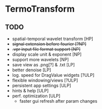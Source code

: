 # TermoTransform

## TODO

- spatial-temporal wavelet transform [HP]
- ~~signal extension before fourier [?NP]~~
- ~~.vpr input file format support [NP]~~
- display scale unit & exponent [NP]
- support more wavelets [NP]
- save view as .png[?] & .txt [LP]
- better denoise [LP]
- log. speed for DragValue widgets [?ULP]
- flexible windowing/views [?ULP]
- persistent app settings [ULP]
- hints & help [ULP]
- perf. optimization [ULP]
  - faster gui refresh after param changes
